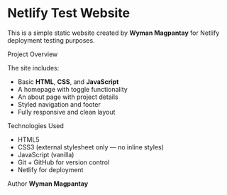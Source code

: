 # Netlify Test Website

This is a simple static website created by **Wyman Magpantay** for Netlify deployment testing purposes.

Project Overview

The site includes:

- Basic **HTML**, **CSS**, and **JavaScript**
- A homepage with toggle functionality
- An about page with project details
- Styled navigation and footer
- Fully responsive and clean layout

Technologies Used

- HTML5
- CSS3 (external stylesheet only — no inline styles)
- JavaScript (vanilla)
- Git + GitHub for version control
- Netlify for deployment

Author
**Wyman Magpantay**
